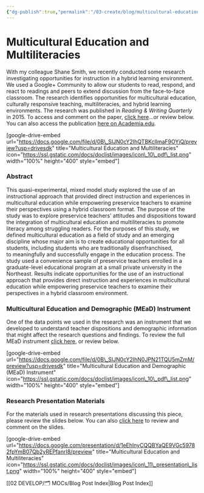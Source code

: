 ```yaml
---
{"dg-publish":true,"permalink":"/03-create/blog/multicultural-education-and-multiliteracies/","title":"Multicultural Education and Multiliteracies: Exploration & Exposure of Literacy Practices with Preservice Teachers","tags":["multicultural-education","multiliteracies"]}
---
```


# Multicultural Education and Multiliteracies

With my colleague Shane Smith, we recently conducted some research investigating opportunities for instruction in a hybrid learning environment. We used a Google+ Community to allow our students to read, respond, and react to readings and peers to extend discussion from the face-to-face classroom. The research identifies opportunities for multicultural education, culturally responsive teaching, multiliteracies, and hybrid learning environments. The research was published in _Reading & Writing Quarterly_ in 2015. To access and comment on the paper, [click here](https://drive.google.com/file/d/0B_SIJN0cY2IhQTBKcllmaF9OYjQ/view?usp=sharing)...or review below. You can also access the publication [here on Academia.edu](https://www.academia.edu/10297100/Multicultural_Education_and_Multiliteracies_Exploration_and_Exposure_of_Literacy_Practices_With_Preservice_Teachers).

\[google-drive-embed url="https://docs.google.com/file/d/0B\_SIJN0cY2IhQTBKcllmaF9OYjQ/preview?usp=drivesdk" title="Multicultural Education and Multiliteracies" icon="https://ssl.gstatic.com/docs/doclist/images/icon\_10\_pdf\_list.png" width="100%" height="400" style="embed"\]

### Abstract

This quasi-experimental, mixed model study explored the use of an instructional approach that provided direct instruction and experiences in multicultural education while empowering preservice teachers to examine their perspectives using a hybrid classroom format. The purpose of the study was to explore preservice teachers’ attitudes and dispositions toward the integration of multicultural education and multiliteracies to promote literacy among struggling readers. For the purposes of this study, we defined multicultural education as a field of study and an emerging discipline whose major aim is to create educational opportunities for all students, including students who are traditionally disenfranchised, to meaningfully and successfully engage in the education process. The study used a convenience sample of preservice teachers enrolled in a graduate-level educational program at a small private university in the Northeast. Results indicate opportunities for the use of an instructional approach that provides direct instruction and experiences in multicultural education while empowering preservice teachers to examine their perspectives in a hybrid classroom environment.

### Multicultural Education and Demographic (MEaD) Instrument

One of the data points we used in the research was an instrument that we developed to understand teacher dispositions and demographic information that might affect the research questions and findings. To review the full MEaD instrument [click here](https://drive.google.com/file/d/0B_SIJN0cY2IhN0JPN21TQU5mZmM/view?usp=sharing), or review below.

\[google-drive-embed url="https://docs.google.com/file/d/0B\_SIJN0cY2IhN0JPN21TQU5mZmM/preview?usp=drivesdk" title="Multicultural Education and Demographic (MEaD) Instrument" icon="https://ssl.gstatic.com/docs/doclist/images/icon\_10\_pdf\_list.png" width="100%" height="400" style="embed"\]

### Research Presentation Materials

For the materials used in research presentations discussing this piece, please review the slides below. You can also [click here](https://docs.google.com/presentation/d/1eEhlnyCQQBYaQE9VGc59782fpYmB07Qb2yREPfanrI8/edit?usp=sharing) to review and comment on the slides.

\[google-drive-embed url="https://docs.google.com/presentation/d/1eEhlnyCQQBYaQE9VGc59782fpYmB07Qb2yREPfanrI8/preview" title="Multicultural Education and Multiliteracies" icon="https://ssl.gstatic.com/docs/doclist/images/icon\_11\_presentation\_list.png" width="100%" height="400" style="embed"\]

[[02 DEVELOP/🗂️ MOCs/Blog Post Index\|Blog Post Index]]